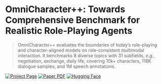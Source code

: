 # OmniCharacter++: Towards Comprehensive Benchmark for Realistic Role-Playing Agents
> OmniCharacter++ evaluates the boundaries of today’s role-playing and character-aligned models on role-consistent multimodal interaction.
> It benchmarks 8 diverse topics with 31 subfields, _e.g._, negotiation, exchange, daily life, covering 10k+ characters, 118K dialogue samples, and 1M speech annotations.

[![Project Page](https://img.shields.io/badge/Project-Page-Green.svg)]()
[![Paper PDF](https://img.shields.io/badge/Paper-PDF-orange.svg)]()
[![Hugging Face](https://img.shields.io/badge/🤗-Hugging_Face-yellow.svg)](https://huggingface.co/datasets/haonanzhang/OmniCharacter-plus)
